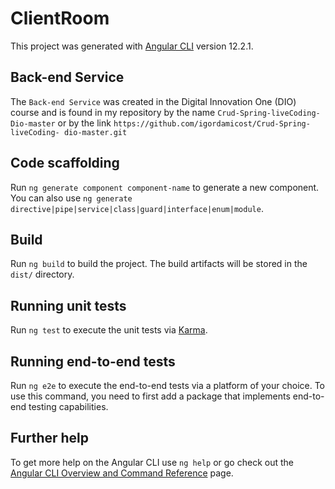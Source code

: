 # ClientRoom

This project was generated with [Angular CLI](https://github.com/angular/angular-cli) version 12.2.1.

## Back-end Service

The `Back-end Service` was created in the Digital Innovation One (DIO) course and is found in my repository by the name `Crud-Spring-liveCoding-Dio-master` or by the link `https://github.com/igordamicost/Crud-Spring-liveCoding- dio-master.git`

## Code scaffolding

Run `ng generate component component-name` to generate a new component. You can also use `ng generate directive|pipe|service|class|guard|interface|enum|module`.

## Build

Run `ng build` to build the project. The build artifacts will be stored in the `dist/` directory.

## Running unit tests

Run `ng test` to execute the unit tests via [Karma](https://karma-runner.github.io).

## Running end-to-end tests

Run `ng e2e` to execute the end-to-end tests via a platform of your choice. To use this command, you need to first add a package that implements end-to-end testing capabilities.

## Further help

To get more help on the Angular CLI use `ng help` or go check out the [Angular CLI Overview and Command Reference](https://angular.io/cli) page.

